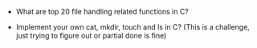- What are top 20 file handling related functions in C?

- Implement your own cat, mkdir, touch and ls in C? (This is a challenge, just trying to figure out or partial done is fine)
